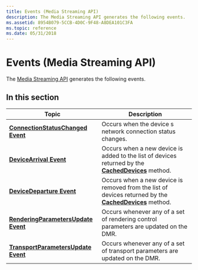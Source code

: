 ```yaml
---
title: Events (Media Streaming API)
description: The Media Streaming API generates the following events.
ms.assetid: 8954B079-5CCB-4D0C-9F48-A8DEA101C3FA
ms.topic: reference
ms.date: 05/31/2018
---
```


# Events (Media Streaming API)

The [Media Streaming API](media-streaming-api-portal.md) generates the following events.

## In this section



| Topic                                                                           | Description                                                                                                                                              |
|---------------------------------------------------------------------------------|----------------------------------------------------------------------------------------------------------------------------------------------------------|
| [**ConnectionStatusChanged Event**](connectionstatuschanged.md)<br/>     | Occurs when the device s network connection status changes.<br/>                                                                                   |
| [**DeviceArrival Event**](devicearrival.md)<br/>                         | Occurs when a new device is added to the list of devices returned by the [**CachedDevices**](idevicecontroller-cacheddevices.md) method.<br/>     |
| [**DeviceDeparture Event**](devicedeparture.md)<br/>                     | Occurs when a new device is removed from the list of devices returned by the [**CachedDevices**](idevicecontroller-cacheddevices.md) method.<br/> |
| [**RenderingParametersUpdate Event**](renderingparametersupdate.md)<br/> | Occurs whenever any of a set of rendering control parameters are updated on the DMR.<br/>                                                          |
| [**TransportParametersUpdate Event**](transportparametersupdate.md)<br/> | Occurs whenever any of a set of transport parameters are updated on the DMR.<br/>                                                                  |



 

 

 





